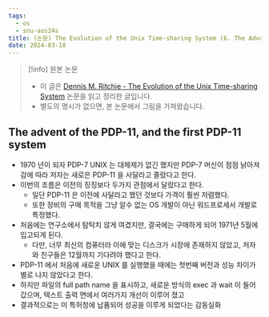 ```yaml
---
tags:
  - os
  - snu-aos24s
title: (논문) The Evolution of the Unix Time-sharing System (6. The Advent of the PDP-11 + 7. The First PDP-11 System)
date: 2024-03-18
---
```

> [!info] 원본 논문
> - 이 글은 [Dennis M. Ritchie - The Evolution of the Unix Time-sharing System](https://www.bell-labs.com/usr/dmr/www/hist.html) 논문을 읽고 정리한 글입니다.
> - 별도의 명시가 없으면, 본 논문에서 그림을 가져왔습니다.

## The advent of the PDP-11, and the first PDP-11 system

- 1970 년이 되자 PDP-7 UNIX 는 대체제가 없긴 했지만 PDP-7 머신이 점점 낡아져 감에 따라 저자는 새로은 PDP-11 을 사달라고 졸랐다고 한다.
- 이번의 조름은 이전의 징징보다 두가지 관점에서 달랐다고 한다.
	- 일단 PDP-11 은 이전에 사달라고 했던 것보다 가격이 훨씬 저렴했다.
	- 또한 장비의 구매 목적을 그냥 알수 없는 OS 개발이 아닌 워드프로세서 개발로 특정했다.
- 처음에는 연구소에서 탐탁치 않게 여겼지만, 결국에는 구매하게 되어 1971년 5월에 입고되게 된다.
	- 다만, 너무 최신의 컴퓨터라 이에 맞는 디스크가 시장에 존재하지 않았고, 저자와 친구들은 12월까지 기다려야 했다고 한다.
- PDP-11 에서 처음에 새로운 UNIX 를 실행했을 때에는 첫번째 버전과 성능 차이가 별로 나지 않았다고 한다.
- 하지만 파일의 full path name 을 표시하고, 새로운 방식의 exec 과 wait 이 들어갔으며, 텍스트 출력 면에서 여러가지 개선이 이루어 졌고
- 결과적으로는 미 특허청에 납품되어 성공을 이루게 되었다는 감동실화